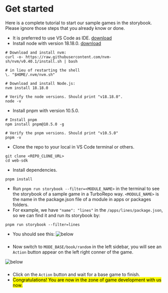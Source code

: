 # Get started

Here is a complete tutorial to start our sample games in the storybook. Please ignore those steps that you already know or done.

- It is preferred to use VS Code as IDE. [download](https://code.visualstudio.com/download)
- Install node with version 18.18.0. [download](https://nodejs.org/en/download)

```
# Download and install nvm:
curl -o- https://raw.githubusercontent.com/nvm-sh/nvm/v0.40.1/install.sh | bash

# in lieu of restarting the shell
\. "$HOME/.nvm/nvm.sh"

# Download and install Node.js:
nvm install 18.18.0

# Verify the node versions. Should print "v18.18.0".
node -v
```

- Install pnpm with version 10.5.0.

```
# Install pnpm
npm install pnpm@10.5.0 -g

# Verify the pnpm versions. Should print "v10.5.0"
pnpm -v
```

- Clone the repo to your local in VS Code terminal or others.

```
git clone <REPO_CLONE_URL>
cd web-sdk
```

- Install dependencies.

```
pnpm install
```

- Run `pnpm run storybook --filter=<MODULE_NAME>` in the terminal to see the storybook of a sample game in a TurboRepo way. `<MODULE_NAME>` is the name in the package.json file of a module in apps or packages folders.
- For example, we have `"name": "lines"` in the `/apps/lines/package.json`, so we can find it and run its storybook by:

```
pnpm run storybook --filter=lines
```

- You should see this:
  ![below](../fe_assets/storybook_init.png)

###

- Now switch to `MODE_BASE/book/random` in the left sidebar, you will see an `Action` button appear on the left right conner of the game.

![below](../fe_assets/storybook_action.png)

###

- Click on the `Action` button and wait for a base game to finish.
- <mark>Congratulations! You are now in the zone of game development with us now.</mark>
